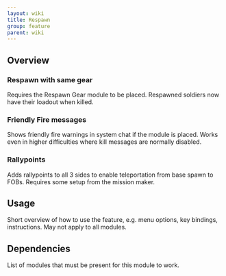 ```yaml
---
layout: wiki
title: Respawn
group: feature
parent: wiki
---
```


## Overview

### Respawn with same gear
Requires the Respawn Gear module to be placed. Respawned soldiers now have their loadout when killed.

### Friendly Fire messages
Shows friendly fire warnings in system chat if the module is placed. Works even in higher difficulties where kill messages are normally disabled.

### Rallypoints
Adds rallypoints to all 3 sides to enable teleportation from base spawn to FOBs. Requires some setup from the mission maker.


## Usage

Short overview of how to use the feature, e.g. menu options, key bindings, 
instructions. May not apply to all modules.


## Dependencies

List of modules that must be present for this module to work.
